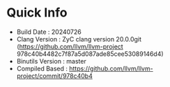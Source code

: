 # Quick Info
* Build Date : 20240726
* Clang Version : ZyC clang version 20.0.0git (https://github.com/llvm/llvm-project 978c40b4482c7f87a5d087ade85cee53089146d4)
* Binutils Version : master
* Compiled Based : https://github.com/llvm/llvm-project/commit/978c40b4

